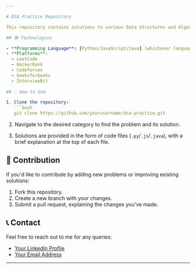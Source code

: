 ```yaml
---

# DSA Practice Repository

This repository contains solutions to various Data Structures and Algorithms (DSA) problems that I have solved during my practice sessions. The problems are sourced from different platforms like LeetCode, HackerRank, Codeforces, and more.

## 🛠️ Technologies

- **Programming Language**: [Python/JavaScript/Java] (whichever language you're using)
- **Platforms**: 
  - LeetCode
  - HackerRank
  - Codeforces
  - GeeksforGeeks
  - InterviewBit
  
## 💡 How to Use

1. Clone the repository:
   ```bash
   git clone https://github.com/yourusername/dsa-practice.git
   ```
   
2. Navigate to the desired category to find the problem and its solution.

3. Solutions are provided in the form of code files (`.py`/`.js`/`.java`), with a brief explanation at the top of each file.

## 🚀 Contribution

If you'd like to contribute by adding new problems or improving existing solutions:

1. Fork this repository.
2. Create a new branch with your changes.
3. Submit a pull request, explaining the changes you've made.

## 📞 Contact

Feel free to reach out to me for any queries:

- [Your LinkedIn Profile](https://linkedin.com/in/adityaranjan2005)
- [Your Email Address](mailto:103ranjanadityakishu@gmail.com)

---
```


